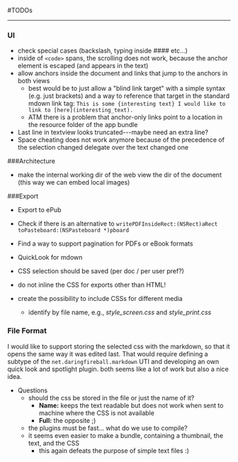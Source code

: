 #TODOs

---

### UI
* check special cases (backslash, typing inside #### etc…)
* inside of `<code>` spans, the scrolling does not work, because the anchor element is escaped (and appears in the text) 
* allow anchors inside the document and links that jump to the anchors in both views
	* best would be to just allow a "blind link target" with a simple syntax (e.g. just brackets) and a way to reference that target in the standard mdown link tag:
	`This is some {interesting text} I would like to link to [here](interesting_text).`
	* ATM there is a problem that anchor-only links point to a location in the resource folder of the app bundle
* Last line in textview looks truncated---maybe need an extra line?
* Space cheating does not work anymore because of the precedence of the selection changed delegate over the text changed one

###Architecture

* make the internal working dir of the web view the dir of the document (this way we can embed local images)

###Export

* Export to ePub

* Check if there is an alternative to `writePDFInsideRect:(NSRect)aRect toPasteboard:(NSPasteboard *)pboard`

* Find a way to support pagination for PDFs or eBook formats

* QuickLook for mdown

* CSS selection should be saved (per doc / per user pref?)

* do not inline the CSS for exports other than HTML!

* create the possibility to include CSSs for different media
	* identify by file name, e.g., _style_screen.css_ and _style_print.css_

### File Format

I would like to support storing the selected css with the markdown, so that it opens the same way it was edited last. That would require defining a subtype of the `net.daringfireball.markdown` UTI and developing an own quick look and spotlight plugin.
both seems like a lot of work but also a nice idea.

* Questions
	* should the css be stored in the file or just the name of it?
		* __Name:__ keeps the text readable but does not work when sent to machine where the CSS is not available
		* __Full:__ the opposite ;)
	* the plugins must be fast… what do we use to compile?
	* it seems even easier to make a bundle, containing a thumbnail, the text, and the CSS
		* this again defeats the purpose of simple text files :)


